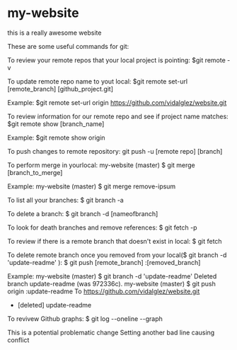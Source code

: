 # my-website

this is a really awesome website

These are some useful commands for git:

To review your remote repos that your local project is pointing: $git remote -v

To update remote repo name to yout local: $git remote set-url [remote_branch] [github_project.git]

Example:
$git remote set-url origin https://github.com/vidalglez/website.git

To review information for our remote repo and see if project name matches: $git remote show [branch_name]

Example:
$git remote show origin

To push changes to remote repository: git push -u [remote repo] [branch]

To perform merge in yourlocal: my-website (master) $ git merge [branch_to_merge]

Example: my-website (master) $ git merge remove-ipsum

To list all your branches: $ git branch -a

To delete a branch: $ git branch -d [nameofbranch]

To look for death branches and remove references: $ git fetch -p

To review if there is a remote branch that doesn't exist in local: $ git fetch

To delete remote branch once you removed from your local($ git branch -d 'update-readme' ): $ git push [remote_branch] :[removed_branch]

Example: 
my-website (master) $ git branch -d 'update-readme'
Deleted branch update-readme (was 972336c).
my-website (master) $ git push origin :update-readme
To https://github.com/vidalglez/website.git
 - [deleted]         update-readme

To revivew Github graphs: $ git log --oneline --graph

This is a potential problematic change
Setting another bad line causing conflict
